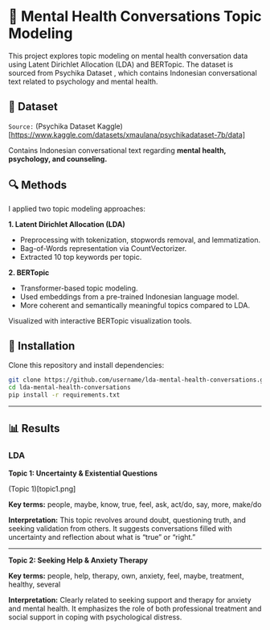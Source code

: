 # 🧠 Mental Health Conversations Topic Modeling

This project explores topic modeling on mental health conversation data using Latent Dirichlet Allocation (LDA) and BERTopic.
The dataset is sourced from Psychika Dataset
, which contains Indonesian conversational text related to psychology and mental health.

## 📂 Dataset

`Source:` (Psychika Dataset Kaggle)[https://www.kaggle.com/datasets/xmaulana/psychikadataset-7b/data]

Contains Indonesian conversational text regarding **mental health, psychology, and counseling.**

## 🔍 Methods

I applied two topic modeling approaches:

**1. Latent Dirichlet Allocation (LDA)**

- Preprocessing with tokenization, stopwords removal, and lemmatization.
- Bag-of-Words representation via CountVectorizer.
- Extracted 10 top keywords per topic.

**2. BERTopic**

- Transformer-based topic modeling.
- Used embeddings from a pre-trained Indonesian language model.
- More coherent and semantically meaningful topics compared to LDA.

Visualized with interactive BERTopic visualization tools.
## 🚀 Installation
Clone this repository and install dependencies:
```bash
git clone https://github.com/username/lda-mental-health-conversations.git
cd lda-mental-health-conversations
pip install -r requirements.txt
```
---
## 📊 Results
### LDA
**Topic 1: Uncertainty & Existential Questions**

(Topic 1)[topic1.png]


**Key terms:** people, maybe, know, true, feel, ask, act/do, say, more, make/do

**Interpretation:** This topic revolves around doubt, questioning truth, and seeking validation from others. It suggests conversations filled with uncertainty and reflection about what is “true” or “right.”

---
**Topic 2: Seeking Help & Anxiety Therapy**

**Key terms:** people, help, therapy, own, anxiety, feel, maybe, treatment, healthy, several

**Interpretation:** Clearly related to seeking support and therapy for anxiety and mental health. It emphasizes the role of both professional treatment and social support in coping with psychological distress.
